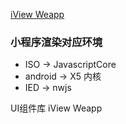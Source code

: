 [iView Weapp](https://weapp.iviewui.com/)

### 小程序渲染对应环境

* ISO -> JavascriptCore
* android -> X5 内核
* IED -> nwjs


UI组件库 iView Weapp